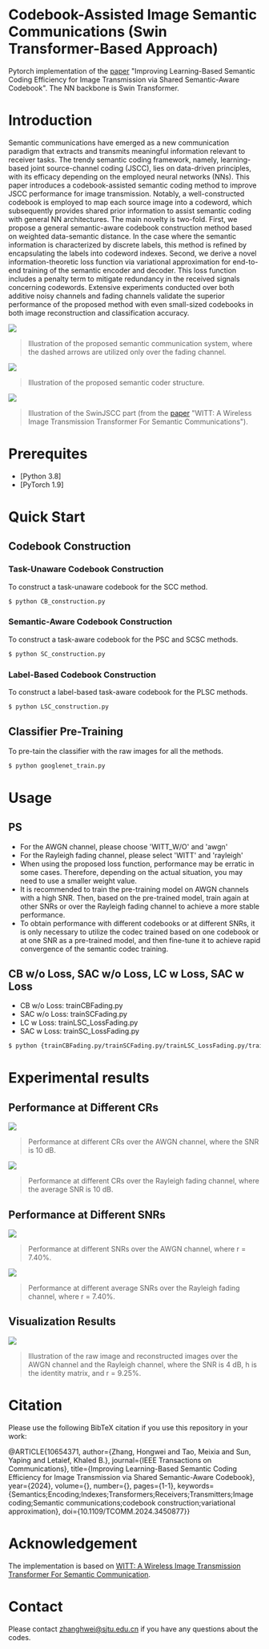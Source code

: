 # Codebook-Assisted Image Semantic Communications (Swin Transformer-Based Approach)

Pytorch implementation of the [paper](https://ieeexplore.ieee.org/document/10654371) "Improving Learning-Based Semantic Coding Efficiency for Image Transmission via Shared Semantic-Aware Codebook". The NN backbone is Swin Transformer.

# Introduction
Semantic communications have emerged as a new communication paradigm that extracts and transmits meaningful information relevant to receiver tasks. The trendy semantic coding framework, namely, learning-based joint source-channel coding (JSCC), lies on data-driven principles, with its efficacy depending on the employed neural networks (NNs). This paper introduces a codebook-assisted semantic coding method to improve JSCC performance for image transmission. Notably, a well-constructed codebook is employed to map each source image into a codeword, which subsequently provides shared prior information to assist semantic coding with general NN architectures. The main novelty is two-fold. First, we propose a general semantic-aware codebook construction method based on weighted data-semantic distance. In the case where the semantic information is characterized by discrete labels, this method is refined by encapsulating the labels into codeword indexes. Second, we derive a novel information-theoretic loss function via variational approximation for end-to-end training of the semantic encoder and decoder. This loss function includes a penalty term to mitigate redundancy in the received signals concerning codewords. Extensive experiments conducted over both additive noisy channels and fading channels validate the superior performance of the proposed method with even small-sized codebooks in both image reconstruction and classification accuracy.

![ ](./figure/system.png)
>  Illustration of the proposed semantic communication system, where the dashed arrows are utilized only over the fading channel.

![ ](./figure/NN.png)
>  Illustration of the proposed semantic coder structure.

![ ](./figure/WITT.png)
>  Illustration of the SwinJSCC part (from the [paper](https://arxiv.org/abs/2211.00937) "WITT: A Wireless Image Transmission Transformer For Semantic Communications").


# Prerequites
* [Python 3.8]
* [PyTorch 1.9]


# Quick Start

## Codebook Construction

### Task-Unaware Codebook Construction
To construct a task-unaware codebook for the SCC method.
```bash
$ python CB_construction.py
```

### Semantic-Aware Codebook Construction
To construct a task-aware codebook for the PSC and SCSC methods.
```bash
$ python SC_construction.py
```

### Label-Based Codebook Construction
To construct a label-based task-aware codebook for the PLSC methods.
```bash
$ python LSC_construction.py
```

## Classifier Pre-Training
To pre-tain the classifier with the raw images for all the methods.
```bash
$ python googlenet_train.py
```


# Usage

## PS
* For the AWGN channel, please choose 'WITT_W/O' and 'awgn'
* For the Rayleigh fading channel, please select 'WITT' and 'rayleigh'
* When using the proposed loss function, performance may be erratic in some cases. Therefore, depending on the actual situation, you may need to use a smaller weight value.
* It is recommended to train the pre-training model on AWGN channels with a high SNR. Then, based on the pre-trained model, train again at other SNRs or over the Rayleigh fading channel to achieve a more stable performance.
* To obtain performance with different codebooks or at different SNRs, it is only necessary to utilize the codec trained based on one codebook or at one SNR as a pre-trained model, and then fine-tune it to achieve rapid convergence of the semantic codec training.

## CB w/o Loss, SAC w/o Loss, LC w Loss, SAC w Loss
* CB w/o Loss: trainCBFading.py
* SAC w/o Loss: trainSCFading.py
* LC w Loss: trainLSC_LossFading.py
* SAC w Loss: trainSC_LossFading.py

```bash
$ python {trainCBFading.py/trainSCFading.py/trainLSC_LossFading.py/trainSC_LossFading.py} --training --trainset STL10 --testset STL10 --distortion-metric {MSE/MS-SSIM} --model {'WITT'/'WITT_W/O'} --channel-type {awgn/rayleigh} --C {4/8/12/16/20} --multiple-snr {2/4/6/8/10} --seed seed --SCsize {10, 32, 64, 128}
```

# Experimental results


## Performance at Different CRs

![ ](./figure/results_CompressionRate_AWGN.png)
>  Performance at different CRs over the AWGN channel, where the SNR is 10 dB.


![ ](./figure/results_CompressionRate_Rayleigh.png)
>  Performance at different CRs over the Rayleigh fading channel, where the average SNR is 10 dB.


## Performance at Different SNRs

![ ](./figure/results_SNR_AWGN.png)
>  Performance at different SNRs over the AWGN channel, where r = 7.40%.


![ ](./figure/results_SNR_Rayleigh.png)
>  Performance at different average SNRs over the Rayleigh fading channel, where r = 7.40%.

## Visualization Results

![ ](./figure/recovered_awgn.png)
>  Illustration of the raw image and reconstructed images over the AWGN channel and the Rayleigh channel, where the SNR is 4 dB, h is the identity matrix, and r = 9.25%.


# Citation

Please use the following BibTeX citation if you use this repository in your work:

@ARTICLE{10654371,
  author={Zhang, Hongwei and Tao, Meixia and Sun, Yaping and Letaief, Khaled B.},
  journal={IEEE Transactions on Communications}, 
  title={Improving Learning-Based Semantic Coding Efficiency for Image Transmission via Shared Semantic-Aware Codebook}, 
  year={2024},
  volume={},
  number={},
  pages={1-1},
  keywords={Semantics;Encoding;Indexes;Transformers;Receivers;Transmitters;Image coding;Semantic communications;codebook construction;variational approximation},
  doi={10.1109/TCOMM.2024.3450877}}




# Acknowledgement
The implementation is based on [WITT: A Wireless Image Transmission Transformer For Semantic Communication](https://github.com/KeYang8/WITT).


# Contact
Please contact zhanghwei@sjtu.edu.cn if you have any questions about the codes.



